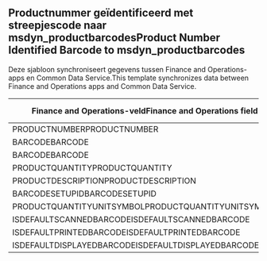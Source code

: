 ## <a name="product-number-identified-barcode-to-msdyn_productbarcodes"></a><span data-ttu-id="d418b-101">Productnummer geïdentificeerd met streepjescode naar msdyn_productbarcodes</span><span class="sxs-lookup"><span data-stu-id="d418b-101">Product Number Identified Barcode to msdyn_productbarcodes</span></span>

<span data-ttu-id="d418b-102">Deze sjabloon synchroniseert gegevens tussen Finance and Operations-apps en Common Data Service.</span><span class="sxs-lookup"><span data-stu-id="d418b-102">This template synchronizes data between Finance and Operations apps and Common Data Service.</span></span>

<span data-ttu-id="d418b-103">Finance and Operations-veld</span><span class="sxs-lookup"><span data-stu-id="d418b-103">Finance and Operations field</span></span> | <span data-ttu-id="d418b-104">Toewijzingstype</span><span class="sxs-lookup"><span data-stu-id="d418b-104">Map type</span></span> | <span data-ttu-id="d418b-105">Ander Dynamics 365-veld</span><span class="sxs-lookup"><span data-stu-id="d418b-105">Other Dynamics 365 field</span></span> | <span data-ttu-id="d418b-106">Standaardwaarde</span><span class="sxs-lookup"><span data-stu-id="d418b-106">Default value</span></span>
---|---|---|---
<span data-ttu-id="d418b-107">PRODUCTNUMBER</span><span class="sxs-lookup"><span data-stu-id="d418b-107">PRODUCTNUMBER</span></span> | > | <span data-ttu-id="d418b-108">msdyn_productnumberid.msdyn_productnumber</span><span class="sxs-lookup"><span data-stu-id="d418b-108">msdyn_productnumberid.msdyn_productnumber</span></span> | 
<span data-ttu-id="d418b-109">BARCODE</span><span class="sxs-lookup"><span data-stu-id="d418b-109">BARCODE</span></span> | > | <span data-ttu-id="d418b-110">msdyn_name</span><span class="sxs-lookup"><span data-stu-id="d418b-110">msdyn_name</span></span> | 
<span data-ttu-id="d418b-111">BARCODE</span><span class="sxs-lookup"><span data-stu-id="d418b-111">BARCODE</span></span> | > | <span data-ttu-id="d418b-112">msdyn_barcode</span><span class="sxs-lookup"><span data-stu-id="d418b-112">msdyn_barcode</span></span> | 
<span data-ttu-id="d418b-113">PRODUCTQUANTITY</span><span class="sxs-lookup"><span data-stu-id="d418b-113">PRODUCTQUANTITY</span></span> | > | <span data-ttu-id="d418b-114">msdyn_productquantity</span><span class="sxs-lookup"><span data-stu-id="d418b-114">msdyn_productquantity</span></span> | 
<span data-ttu-id="d418b-115">PRODUCTDESCRIPTION</span><span class="sxs-lookup"><span data-stu-id="d418b-115">PRODUCTDESCRIPTION</span></span> | > | <span data-ttu-id="d418b-116">msdyn_productdescription</span><span class="sxs-lookup"><span data-stu-id="d418b-116">msdyn_productdescription</span></span> | 
<span data-ttu-id="d418b-117">BARCODESETUPID</span><span class="sxs-lookup"><span data-stu-id="d418b-117">BARCODESETUPID</span></span> | > | <span data-ttu-id="d418b-118">msdyn_barcodesetupid</span><span class="sxs-lookup"><span data-stu-id="d418b-118">msdyn_barcodesetupid</span></span> | 
<span data-ttu-id="d418b-119">PRODUCTQUANTITYUNITSYMBOL</span><span class="sxs-lookup"><span data-stu-id="d418b-119">PRODUCTQUANTITYUNITSYMBOL</span></span> | > | <span data-ttu-id="d418b-120">msdyn_unitofmeasureid.msdyn_symbol</span><span class="sxs-lookup"><span data-stu-id="d418b-120">msdyn_unitofmeasureid.msdyn_symbol</span></span> | 
<span data-ttu-id="d418b-121">ISDEFAULTSCANNEDBARCODE</span><span class="sxs-lookup"><span data-stu-id="d418b-121">ISDEFAULTSCANNEDBARCODE</span></span> | >> | <span data-ttu-id="d418b-122">msdyn_isdefaultscannedbarcode</span><span class="sxs-lookup"><span data-stu-id="d418b-122">msdyn_isdefaultscannedbarcode</span></span> | 
<span data-ttu-id="d418b-123">ISDEFAULTPRINTEDBARCODE</span><span class="sxs-lookup"><span data-stu-id="d418b-123">ISDEFAULTPRINTEDBARCODE</span></span> | >> | <span data-ttu-id="d418b-124">msdyn_isdefaultprintedbarcode</span><span class="sxs-lookup"><span data-stu-id="d418b-124">msdyn_isdefaultprintedbarcode</span></span> | 
<span data-ttu-id="d418b-125">ISDEFAULTDISPLAYEDBARCODE</span><span class="sxs-lookup"><span data-stu-id="d418b-125">ISDEFAULTDISPLAYEDBARCODE</span></span> | >> | <span data-ttu-id="d418b-126">msdyn_isdefaultdisplayedbarcode</span><span class="sxs-lookup"><span data-stu-id="d418b-126">msdyn_isdefaultdisplayedbarcode</span></span> | 

